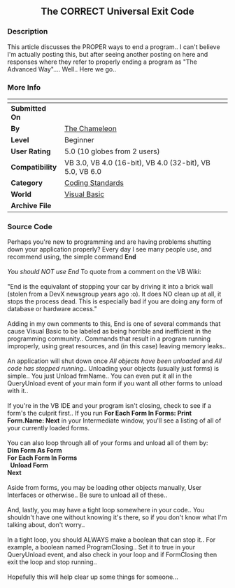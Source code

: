 ﻿<div align="center">

## The CORRECT Universal Exit Code


</div>

### Description

This article discusses the PROPER ways to end a program.. I can't believe I'm actually posting this, but after seeing another posting on here and responses where they refer to properly ending a program as "The Advanced Way".... Well.. Here we go..
 
### More Info
 


<span>             |<span>
---                |---
**Submitted On**   |
**By**             |[The Chameleon](https://github.com/Planet-Source-Code/PSCIndex/blob/master/ByAuthor/the-chameleon.md)
**Level**          |Beginner
**User Rating**    |5.0 (10 globes from 2 users)
**Compatibility**  |VB 3\.0, VB 4\.0 \(16\-bit\), VB 4\.0 \(32\-bit\), VB 5\.0, VB 6\.0
**Category**       |[Coding Standards](https://github.com/Planet-Source-Code/PSCIndex/blob/master/ByCategory/coding-standards__1-43.md)
**World**          |[Visual Basic](https://github.com/Planet-Source-Code/PSCIndex/blob/master/ByWorld/visual-basic.md)
**Archive File**   |[](https://github.com/Planet-Source-Code/the-chameleon-the-correct-universal-exit-code__1-65734/archive/master.zip)





### Source Code

Perhaps you're new to programming and are having problems shutting down your application properly? Every day I see many people use, and recommend using, the simple command <b>End</b><br><br>
<i>You should NOT use End</i> To quote from a comment on the VB Wiki:<br><br>
"End is the equivalant of stopping your car by driving it into a brick wall (stolen from a DevX newsgroup years ago :o). It does NO clean up at all, it stops the process dead. This is especially bad if you are doing any form of database or hardware access."<br><br>
Adding in my own comments to this, End is one of several commands that cause Visual Basic to be labeled as being horrible and inefficient in the programming community.. Commands that result in a program running improperly, using great resources, and (in this case) leaving memory leaks..<br><br>
An application will shut down once <i>All objects have been unloaded</i> and <i>All code has stopped running</i>.. Unloading your objects (usually just forms) is simple.. You just Unload frmName.. You can even put it all in the QueryUnload event of your main form if you want all other forms to unload with it..<br><br>
If you're in the VB IDE and your program isn't closing, check to see if a form's the culprit first.. If you run <b>For Each Form In Forms: Print Form.Name: Next</b> in your Intermediate window, you'll see a listing of all of your currently loaded forms.<br><br>
You can also loop through all of your forms and unload all of them by:<br>
<b>
Dim Form As Form<br>
For Each Form In Forms<br>
&nbsp; Unload Form<br>
Next<br></b><br>
Aside from forms, you may be loading other objects manually, User Interfaces or otherwise.. Be sure to unload all of these..<br><br>
And, lastly, you may have a tight loop somewhere in your code.. You shouldn't have one without knowing it's there, so if you don't know what I'm talking about, don't worry..<br><br>
In a tight loop, you should ALWAYS make a boolean that can stop it.. For example, a boolean named ProgramClosing.. Set it to true in your QueryUnload event, and also check in your loop and if FormClosing then exit the loop and stop running..<br><br>
Hopefully this will help clear up some things for someone...

